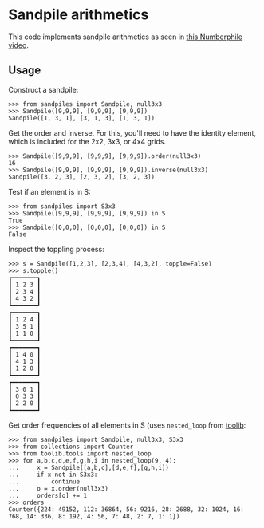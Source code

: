# Sandpile arithmetics

This code implements sandpile arithmetics as seen in
[this Numberphile video](https://www.youtube.com/watch?v=1MtEUErz7Gg).

## Usage

Construct a sandpile:

    >>> from sandpiles import Sandpile, null3x3
    >>> Sandpile([9,9,9], [9,9,9], [9,9,9])
    Sandpile([1, 3, 1], [3, 1, 3], [1, 3, 1])

Get the order and inverse. For this, you'll need to have the identity
element, which is included for the 2x2, 3x3, or 4x4 grids.

    >>> Sandpile([9,9,9], [9,9,9], [9,9,9]).order(null3x3)
    16
    >>> Sandpile([9,9,9], [9,9,9], [9,9,9]).inverse(null3x3)
    Sandpile([3, 2, 3], [2, 3, 2], [3, 2, 3])

Test if an element is in S:

    >>> from sandpiles import S3x3
    >>> Sandpile([9,9,9], [9,9,9], [9,9,9]) in S
    True
    >>> Sandpile([0,0,0], [0,0,0], [0,0,0]) in S
    False

Inspect the toppling process:

    >>> s = Sandpile([1,2,3], [2,3,4], [4,3,2], topple=False)
    >>> s.topple()
    ┏━━━━━━━┓
    ┃ 1 2 3 ┃
    ┃ 2 3 4 ┃
    ┃ 4 3 2 ┃
    ┗━━━━━━━┛
    ┏━━━━━━━┓
    ┃ 1 2 4 ┃
    ┃ 3 5 1 ┃
    ┃ 1 1 0 ┃
    ┗━━━━━━━┛
    ┏━━━━━━━┓
    ┃ 1 4 0 ┃
    ┃ 4 1 3 ┃
    ┃ 1 2 0 ┃
    ┗━━━━━━━┛
    ┏━━━━━━━┓
    ┃ 3 0 1 ┃
    ┃ 0 3 3 ┃
    ┃ 2 2 0 ┃
    ┗━━━━━━━┛

Get order frequencies of all elements in S (uses `nested_loop` from
[toolib](https://github.com/L3viathan/toolib):

    >>> from sandpiles import Sandpile, null3x3, S3x3
    >>> from collections import Counter
    >>> from toolib.tools import nested_loop
    >>> for a,b,c,d,e,f,g,h,i in nested_loop(9, 4):
    ...     x = Sandpile([a,b,c],[d,e,f],[g,h,i])
    ...     if x not in S3x3:
    ...         continue
    ...     o = x.order(null3x3)
    ...     orders[o] += 1
    >>> orders
    Counter({224: 49152, 112: 36864, 56: 9216, 28: 2688, 32: 1024, 16: 768, 14: 336, 8: 192, 4: 56, 7: 48, 2: 7, 1: 1})
